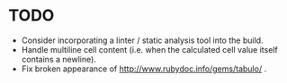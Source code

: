 # TODO

* Consider incorporating a linter / static analysis tool into the build.
* Handle multiline cell content (i.e. when the calculated cell value
  itself contains a newline).
* Fix broken appearance of http://www.rubydoc.info/gems/tabulo/<version> .
